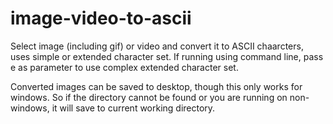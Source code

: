 # image-video-to-ascii
Select image (including gif) or video and convert it to ASCII chaarcters, uses simple or extended character set.
If running using command line, pass e as parameter to use complex extended character set.

Converted images can be saved to desktop, though this only works for windows. So if the directory
cannot be found or you are running on non-windows, it will save to current working directory.
